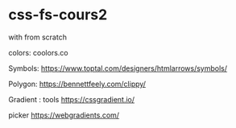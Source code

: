 # css-fs-cours2

with from scratch

colors:
coolors.co

Symbols:
https://www.toptal.com/designers/htmlarrows/symbols/

Polygon:
https://bennettfeely.com/clippy/

Gradient :
tools
https://cssgradient.io/

picker
https://webgradients.com/

